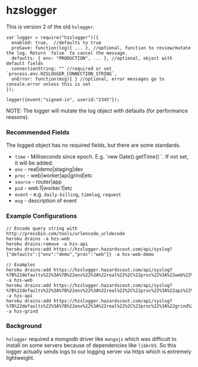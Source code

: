 
# hzslogger

This is version 2 of the old `hslogger`.

    var logger = require("hzslogger")({
      enabled: true,  //defaults to true
      preSave: function(log){ ... }, //optional, function to review/mutate the log. Return `false` to cancel the message.
      defaults: { env: "PRODUCTION", ... }, //optional, object with default fields
      connectionString: "" //required or set `process.env.HZSLOGGER_CONNECTION_STRING`,
      onError: function(msg){ } //optional, error messages go to console.error unless this is set
    });

    logger({event:"signed-in", userid:"2345"});

NOTE: The logger will mutate the log object with defaults (for performance reasons).


### Recommended Fields

The logged object has no required fields, but there are some standards.

 - `time` - Milliseconds since epoch. E.g. `new Date().getTime()``. If not set, it will be added.
 - `env` - real|demo|staging|dev
 - `proc` - web|worker|api|grind|etc
 - `source` - router|app
 - `pid` - web.1|worker.1|etc
 - `event` - e.g. `daily-billing`, `timelog`, `request`
 - `msg` - description of event


### Example Configurations

    // Encode query string with http://pressbin.com/tools/urlencode_urldecode
    heroku drains -a hzs-web
    heroku drains:remove -a hzs-api
    heroku drains:add https://hzslogger.hazardscout.com/api/syslog?{"defaults":{"env":"demo","proc":"web"}} -a hzs-web-demo

    // Examples
    heroku drains:add https://hzslogger.hazardscout.com/api/syslog?%7B%22defaults%22%3A%7B%22env%22%3A%22real%22%2C%22proc%22%3A%22web%22%7D%7D -a hzs-web
    heroku drains:add https://hzslogger.hazardscout.com/api/syslog?%7B%22defaults%22%3A%7B%22env%22%3A%22real%22%2C%22proc%22%3A%22api%22%7D%7D -a hzs-api
    heroku drains:add https://hzslogger.hazardscout.com/api/syslog?%7B%22defaults%22%3A%7B%22env%22%3A%22real%22%2C%22proc%22%3A%22grind%22%7D%7D -a hzs-grind


### Background

`hslogger` required a mongodb driver like `mongojs` which was difficult to install
on some servers because of dependencies like `libkrb5`. So this logger actually
sends logs to our logging server via https which is extremely lightweight.
